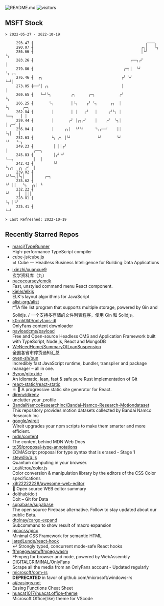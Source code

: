 ![README.md](https://github.com/Gerhut/Gerhut/workflows/README.md/badge.svg)
![visitors](https://visitors.vercel.app/Gerhut/Gerhut?token=8cf69d1f6813d272ef062726b6070c9be4ff72038cfe5a7ded7384a8da65d866)

## MSFT Stock

```
> 2022-05-27 - 2022-10-19

     293.47 ┤                                                   ╭───╮                                            
     290.07 ┤                                                 ╭╮│   ╰╮                                           
     286.66 ┤                                                 │╰╯    ╰╮                                          
     283.26 ┤                                            ╭──╮╭╯       │                                          
     279.86 ┤                                         ╭─╮│  ╰╯        ╰╮ ╭╮                                      
     276.46 ┤  ╭╮                                    ╭╯ ╰╯             ╰─╯│                                      
     273.05 ┼──╯│ ╭╮                                 │                    │                                      
     269.65 ┤   ╰─╯╰╮         ╭╮      ╭─╮           ╭╯                    ╰╮                                     
     266.25 ┤       ╰╮        │╰╮    ╭╯ ╰╮      ╭╮  │                      ╰╮      ╭─╮                           
     262.84 ┤        │        │ │   ╭╯   │     ╭╯╰╮ │                       ╰──╮   │ │                           
     259.44 ┤        │       ╭╯ │╭╮╭╯    │    ╭╯  ╰╮│                          │ ╭─╯ │                           
     256.04 ┤        │     ╭╮│  ╰╯╰╯     ╰╮╭──╯    ││                          ╰╮│   │                           
     252.63 ┤        ╰╮ ╭╮ │╰╯            ╰╯       ╰╯                           ╰╯   ╰─╮                         
     249.23 ┤         │ ││╭╯                                                           │            ╭──╮         
     245.83 ┤         │╭╯╰╯                                                            ╰──╮         │  │         
     242.43 ┤         ╰╯                                                                  ╰╮╭╮  ╭╮ ╭╯  │         
     239.02 ┤                                                                              ╰╯╰─╮│╰╮│   │     ╭─╮ 
     235.62 ┤                                                                                  ╰╯ ││   ╰╮  ╭╮│ ╰ 
     232.22 ┤                                                                                     ╰╯    │  │││   
     228.81 ┤                                                                                           ╰╮ │╰╯   
     225.41 ┤                                                                                            ╰─╯     

> Last Refreshed: 2022-10-19
```

## Recently Starred Repos

- [marcj/TypeRunner](https://github.com/marcj/TypeRunner)  
  High-performance TypeScript compiler
- [cube-js/cube.js](https://github.com/cube-js/cube.js)  
  📊  Cube — Headless Business Intelligence for Building Data Applications
- [ixinzhi/xuanxue9](https://github.com/ixinzhi/xuanxue9)  
  玄学资料库（九）
- [pacocoursey/cmdk](https://github.com/pacocoursey/cmdk)  
  Fast, unstyled command menu React component.
- [kieler/elkjs](https://github.com/kieler/elkjs)  
  ELK's layout algorithms for JavaScript
- [alist-org/alist](https://github.com/alist-org/alist)  
  🗂️A file list program that supports multiple storage, powered by Gin and Solidjs. / 一个支持多存储的文件列表程序，使用 Gin 和 Solidjs。
- [k0rnh0li0/onlyfans-dl](https://github.com/k0rnh0li0/onlyfans-dl)  
  OnlyFans content downloader
- [payloadcms/payload](https://github.com/payloadcms/payload)  
  Free and Open-source Headless CMS and Application Framework built with TypeScript, Node.js, React and MongoDB
- [WeNeedHome/SummaryOfLoanSuspension](https://github.com/WeNeedHome/SummaryOfLoanSuspension)  
  全国各省市停贷通知汇总
- [oven-sh/bun](https://github.com/oven-sh/bun)  
  Incredibly fast JavaScript runtime, bundler, transpiler and package manager – all in one.
- [Byron/gitoxide](https://github.com/Byron/gitoxide)  
  An idiomatic, lean, fast & safe pure Rust implementation of Git
- [react-static/react-static](https://github.com/react-static/react-static)  
  ⚛️ 🚀 A progressive static site generator for React.
- [direnv/direnv](https://github.com/direnv/direnv)  
  unclutter your .profile
- [BandaiNamcoResearchInc/Bandai-Namco-Research-Motiondataset](https://github.com/BandaiNamcoResearchInc/Bandai-Namco-Research-Motiondataset)  
  This repository provides motion datasets collected by Bandai Namco Research Inc
- [google/wireit](https://github.com/google/wireit)  
  Wireit upgrades your npm scripts to make them smarter and more efficient.
- [mdn/content](https://github.com/mdn/content)  
  The content behind MDN Web Docs
- [tc39/proposal-type-annotations](https://github.com/tc39/proposal-type-annotations)  
  ECMAScript proposal for type syntax that is erased - Stage 1
- [stewdio/q.js](https://github.com/stewdio/q.js)  
  Quantum computing in your browser.
- [LeaVerou/color.js](https://github.com/LeaVerou/color.js)  
  Color conversion & manipulation library by the editors of the CSS Color specifications
- [xjh22222228/awesome-web-editor](https://github.com/xjh22222228/awesome-web-editor)  
  🔨  Open source WEB editor summary
- [dolthub/dolt](https://github.com/dolthub/dolt)  
  Dolt – Git for Data
- [supabase/supabase](https://github.com/supabase/supabase)  
  The open source Firebase alternative. Follow to stay updated about our public Beta.
- [dtolnay/cargo-expand](https://github.com/dtolnay/cargo-expand)  
  Subcommand to show result of macro expansion
- [picocss/pico](https://github.com/picocss/pico)  
  Minimal CSS Framework for semantic HTML
- [jaredLunde/react-hook](https://github.com/jaredLunde/react-hook)  
  ↩ Strongly typed, concurrent mode-safe React hooks
- [ffmpegwasm/ffmpeg.wasm](https://github.com/ffmpegwasm/ffmpeg.wasm)  
  FFmpeg for browser and node, powered by WebAssembly
- [DIGITALCRIMINAL/OnlyFans](https://github.com/DIGITALCRIMINAL/OnlyFans)  
  Scrape all the media from an OnlyFans account - Updated regularly
- [microsoft/com-rs](https://github.com/microsoft/com-rs)  
  **DEPRECATED** in favor of github.com/microsoft/windows-rs
- [ai/easings.net](https://github.com/ai/easings.net)  
  Easing Functions Cheat Sheet
- [huacat1017/huacat.office-theme](https://github.com/huacat1017/huacat.office-theme)  
  Microsoft Office(like) theme for VScode
